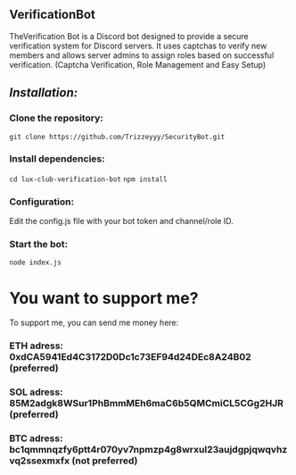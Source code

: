 ## VerificationBot

TheVerification Bot is a Discord bot designed to provide a secure verification system for Discord servers. It uses captchas to verify new members and allows server admins to assign roles based on successful verification. (Captcha Verification, Role Management and Easy Setup)



## *Installation:*

### Clone the repository:

```git clone https://github.com/Trizzeyyy/SecurityBot.git```

### Install dependencies:

```cd lux-club-verification-bot```
```npm install```

### Configuration: 

Edit the config.js file with your bot token and channel/role ID.

### Start the bot:

```node index.js```


# You want to support me? 
To support me, you can send me money here:

### ETH adress: 0xdCA5941Ed4C3172D0Dc1c73EF94d24DEc8A24B02 (preferred)

### SOL adress: 85M2adgk8WSur1PhBmmMEh6maC6b5QMCmiCL5CGg2HJR (preferred)

### BTC adress: bc1qmmnqzfy6ptt4r070yv7npmzp4g8wrxul23aujdgpjqwqvhzvq2ssexmxfx (not preferred)
